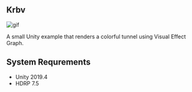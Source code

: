 Krbv
----

![gif](https://i.imgur.com/n43eYjT.gif)

A small Unity example that renders a colorful tunnel using Visual Effect Graph.

System Requrements
------------------

- Unity 2019.4
- HDRP 7.5
